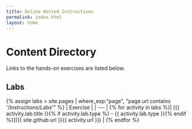 ```yaml
---
title: Online Hosted Instructions
permalink: index.html
layout: home
---
```


# Content Directory

Links to the hands-on exercises are listed below.

## Labs

{% assign labs = site.pages | where_exp:"page", "page.url contains '/Instructions/Labs'" %}
| Exercise |
| --- | 
{% for activity in labs  %}| [{{ activity.lab.title }}{% if activity.lab.type %} - {{ activity.lab.type }}{% endif %}]({{ site.github.url }}{{ activity.url }}) |
{% endfor %}

